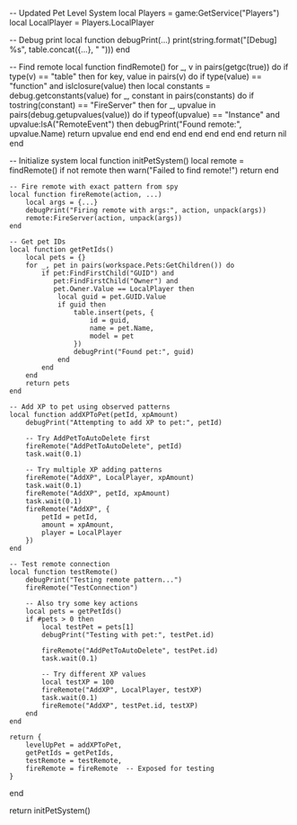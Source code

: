 -- Updated Pet Level System
local Players = game:GetService("Players")
local LocalPlayer = Players.LocalPlayer

-- Debug print
local function debugPrint(...)
    print(string.format("[Debug] %s", table.concat({...}, " ")))
end

-- Find remote
local function findRemote()
    for _, v in pairs(getgc(true)) do
        if type(v) == "table" then
            for key, value in pairs(v) do
                if type(value) == "function" and islclosure(value) then
                    local constants = debug.getconstants(value)
                    for _, constant in pairs(constants) do
                        if tostring(constant) == "FireServer" then
                            for _, upvalue in pairs(debug.getupvalues(value)) do
                                if typeof(upvalue) == "Instance" and upvalue:IsA("RemoteEvent") then
                                    debugPrint("Found remote:", upvalue.Name)
                                    return upvalue
                                end
                            end
                        end
                    end
                end
            end
        end
    end
    return nil
end

-- Initialize system
local function initPetSystem()
    local remote = findRemote()
    if not remote then
        warn("Failed to find remote!")
        return
    end

    -- Fire remote with exact pattern from spy
    local function fireRemote(action, ...)
        local args = {...}
        debugPrint("Firing remote with args:", action, unpack(args))
        remote:FireServer(action, unpack(args))
    end

    -- Get pet IDs
    local function getPetIds()
        local pets = {}
        for _, pet in pairs(workspace.Pets:GetChildren()) do
            if pet:FindFirstChild("GUID") and 
               pet:FindFirstChild("Owner") and 
               pet.Owner.Value == LocalPlayer then
                local guid = pet.GUID.Value
                if guid then
                    table.insert(pets, {
                        id = guid,
                        name = pet.Name,
                        model = pet
                    })
                    debugPrint("Found pet:", guid)
                end
            end
        end
        return pets
    end

    -- Add XP to pet using observed patterns
    local function addXPToPet(petId, xpAmount)
        debugPrint("Attempting to add XP to pet:", petId)
        
        -- Try AddPetToAutoDelete first
        fireRemote("AddPetToAutoDelete", petId)
        task.wait(0.1)
        
        -- Try multiple XP adding patterns
        fireRemote("AddXP", LocalPlayer, xpAmount)
        task.wait(0.1)
        fireRemote("AddXP", petId, xpAmount)
        task.wait(0.1)
        fireRemote("AddXP", {
            petId = petId,
            amount = xpAmount,
            player = LocalPlayer
        })
    end

    -- Test remote connection
    local function testRemote()
        debugPrint("Testing remote pattern...")
        fireRemote("TestConnection")
        
        -- Also try some key actions
        local pets = getPetIds()
        if #pets > 0 then
            local testPet = pets[1]
            debugPrint("Testing with pet:", testPet.id)
            
            fireRemote("AddPetToAutoDelete", testPet.id)
            task.wait(0.1)
            
            -- Try different XP values
            local testXP = 100
            fireRemote("AddXP", LocalPlayer, testXP)
            task.wait(0.1)
            fireRemote("AddXP", testPet.id, testXP)
        end
    end

    return {
        levelUpPet = addXPToPet,
        getPetIds = getPetIds,
        testRemote = testRemote,
        fireRemote = fireRemote  -- Exposed for testing
    }
end

return initPetSystem()
